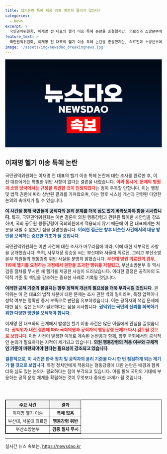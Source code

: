 ```yaml
---
title: 헬기논란 특혜 제공 의혹 여전히 풀리지 않는다!
categories:
  - News
excerpt: >
  국민권익위원회, 이재명 전 대표의 헬기 이송 특혜 논란을 종결했지만, 의료진과 소방본부에는 행동강령 위반을 인정. 특혜 논란의 경과와 정치적 여파는? 클릭하여 자세한 내용을 확인해 보세요!
feature_text: >
  국민권익위원회, 이재명 전 대표의 헬기 이송 특혜 논란을 종결했지만, 의료진과 소방본부에는 행동강령 위반을 인정. 특혜 논란의 경과와 정치적 여파는? 클릭하여 자세한 내용을 확인해 보세요!
image: '/assets/img/newsdao_breakingnews.jpg'
---
```


<p><img src="/assets/img/newsdao_breakingnews.jpg" alt="bookingtag 속보" /></p>

<h2 data-ke-size="size26">이재명 헬기 이송 특혜 논란</h2>

<p data-ke-size="size16"></p> 

<p>국민권익위원회는 이재명 전 대표의 헬기 이송 특혜 논란에 대한 조사를 완료한 후, 이 전 대표에게는 특별한 위반 사항이 없다는 결론을 내렸습니다. <b><span style="color: #ee2323;">이와 동시에, 문제의 병원과 소방 당국에서는 규정을 위반한 것이 인정되었다</span></b>는 점이 주목할 만합니다. 이는 행정 및 법적 권한에 따라 상반된 결과를 가져왔으며, 이는 향후 시스템 개선과 관련된 다양한 논의의 촉매제가 될 수 있습니다. </p>

<p><b><span style="background-color: #21538527;">이 사건을 통해 국민들이 공직자의 윤리 문제를 더욱 심도 있게 바라보아야 함을 시사합니다</span></b>. 특히, 국민권익위원회는 이번 결론이 의원 행동강령과 관련된 특이한 사안임을 강조하며, 국회 공무원 행동강령이 국회의원에게 적용되지 않기 때문에 이 전 대표에게는 처분을 내릴 수 없었던 점을 설명했습니다. <b><span style="color: #1a5490;">이러한 접근은 향후 비슷한 사건에서의 대응 방안을 모색하는 중요한 기초가 될 것입니다</span></b>.</p>

<p data-ke-size="size16"></p>

<p>국민권익위원회는 이번 사건에 대한 조사가 마무리됨에 따라, 이에 대한 세부적인 사항을 공개했습니다. 특히, 사무처장 정승윤 씨는 부산대와 서울대 의료진, 그리고 부산소방본부 직원들의 행동강령 위반 사실을 분명히 밝혔습니다. <b><span style="color: #ee2323;">부산대 병원 의료진의 경우, 119에 헬기를 요청하는 과정에서 권한을 초과한 행위를 저질렀고</span></b>, 부산소방본부 측 역시 검증 절차를 무시한 채 헬기를 제공한 사실이 드러났습니다. 이러한 결정은 공직자의 도덕적 기준 및 책임을 강조하는 중요한 사례로 기록될 것입니다.</p>

<p><b><span style="background-color: #21538527;">이러한 공적 기준의 불일치는 향후 정책적 개선의 필요성을 더욱 부각시킬 것입니다</span></b>. 권익위는 이 전 대표의 법적 처분에 대한 문제는 조사 권한 밖의 일이라며, 특정 압력이나 청탁 여부는 명확한 증거 부족으로 판단을 유보하였습니다. 이는 공직자의 책임 문제에 대한 심도 깊은 논의가 필요하다는 점을 시사합니다. <b><span style="color: #1a5490;">권익위는 국민의 신뢰를 회복하기 위한 다양한 방안을 모색해야 합니다</span></b>.</p>

<p data-ke-size="size16"></p>

<p>이재명 전 대표와의 관계에서 발생한 헬기 이송 사건은 많은 이들에게 관심을 끌었습니다. <b><span style="color: #ee2323;">권익위가 내린 결론에 따라 국회의원과 공직자의 행동강령 문제가 다시 검토될 것으로 보입니다</span></b>. 이번 사건이 발생한 이래로 계속된 논반응과 함께, 향후 국회에서의 공식적인 논의가 필요하다는 지적이 제기되고 있습니다. <b><span style="background-color: #21538527;">의원 행동강령의 적용 여부와 구체적인 기준이 마련되어야 한다는 필요성이 강조되고 있습니다</span></b>.</p>

<p><b><span style="color: #1a5490;">결론적으로, 이 사건은 한국 정치 및 공직자의 윤리 기준을 다시 한 번 점검하게 되는 계기가 될 것으로 보입니다</span></b>. 특정 정치인에게 적용되는 행동강령에 대한 논란은 배경과 함께 더욱 심도 있는 논의가 필요하다는 점이 부각되고 있습니다. 이를 통해 국민의 기대에 부응하는 공직 운영 체계를 확립하는 것이 무엇보다 중요한 과제가 될 것입니다.</p>

<p data-ke-size="size16"></p>

<p><br /><br /></p>

<table style="width:100%; border:1px solid black; border-collapse:collapse;">
  <thead>
    <tr style="background-color:#f2f2f2;">
      <th style="border:1px solid black; text-align:center;">주요 사건</th>
      <th style="border:1px solid black; text-align:center;">결과</th>
    </tr>
  </thead>
  <tbody>
    <tr>
      <td style="border:1px solid black; text-align:center;">이재명 헬기 이송</td>
      <td style="border:1px solid black; text-align:center;"><b>특혜 없음</b></td>
    </tr>
    <tr>
      <td style="border:1px solid black; text-align:center;">부산대, 서울대 의료진</td>
      <td style="border:1px solid black; text-align:center;"><b>행동강령 위반</b></td>
    </tr>
    <tr>
      <td style="border:1px solid black; text-align:center;">부산소방본부</td>
      <td style="border:1px solid black; text-align:center;"><b>검증 절차 무시</b></td>
    </tr>
  </tbody>
</table>

<hr />

<p data-ke-size="size16"></p>
실시간 뉴스 속보는, <a href="https://newsdao.kr" rel="dofollow">https://newsdao.kr</a>


